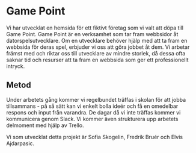 # Game Point
Vi har utvecklat en hemsida för ett fiktivt företag som vi valt att döpa till Game Point. Game Point är en verksamhet som tar fram webbsidor åt datorspelsutvecklare. Om en utvecklare behöver hjälp med att ta fram en webbsida för deras spel, erbjuder vi oss att göra jobbet åt dem. Vi arbetar främst med och riktar oss till utvecklare av mindre storlek, då dessa ofta saknar tid och resurser att ta fram en webbsida som ger ett professionellt intryck. 

## Metod
Under arbetets gång kommer vi regelbundet träffas i skolan för att jobba tillsammans - på så sätt kan vi enkelt bolla ideér och få en omedelbar respons och input från varandra. De dagar då vi inte träffas kommer vi kommunicera genom Slack. Vi kommer även strukturera upp arbetets delmoment med hjälp av Trello.

Vi som utvecklat detta projekt är Sofia Skogelin, Fredrik Bruér och Elvis Ajdarpasic. 
